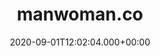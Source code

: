 ---
# GLOBAL 
layout: casestudy
page_type: casestudy
title: manwoman.co
published: true
hide_links: false

#SEO
seo_title:  SEO manwoman.co
seo_description: |-
  META manwoman.co
main_keywords:
  - realizacja sklepu manwoman.co

#HREFLANGS
display_hreflangs: false
hreflangs:
  -
    lang: x-default
    link: https://projets.io
  -
    lang: en
    link: https://projets.io

#MENU 
top_line:
  menu_title: manwoman.co
  cta_title: Przeczytaj o sukcesie sklepu
 
#SETTINGS
show_contact_in_footer: true

#new
date: 2020-09-01T12:02:04.000+00:00
cta_buttons:
  - name: Wyceń podobny projekt
    link: /kontakt.html
  - name: Wyceń podobny projekt
    link: /kontakt.html


# CASESTUDY layout
intro: 
  title: <strong>+600 000</strong> produktów i setki największych marek w jednym miejscu
  content: |-
    Nowoczesny portal stworzony dla miłośników mody, który gromadzi tysiące produktów i setki marek. Łatwe wyszukiwanie, przejrzysty proces zakupowy i nowoczesny design czynią serwis przyjaznym użytkownikom.
header:
  title: <strong>+600 000</strong> produktów i setki największych marek w jednym miejscu
  intro: |-
    Koncepcja projektu zakładała stworzenie strony z myślą o wszystkich miłośnikach mody. Ogromnym udogodnieniem jest w tym przypadku dostęp do najpopularniejszych oraz najbardziej pożądanych marek na rynku. Na wyciągnięcie ręki klient ma dostęp do wielu sklepów. Promocje, inspiracje i produkty wpisujące się w najnowsze trendy modowe - wszystko dostępne jest w jednym miejscu. Ponadto stworzony przez nasz zespół system pozwala na sprawne zarządzanie ogromną ilością informacji na temat produktów.
  main_photo:
screens:
  mobile: /uploads/casestudy-manwoman-mobile.jpg
  desktop: /uploads/casestudy-manwoman-desktop.jpg
colors:
  main: "00104E" 
  devices_border: "F9F9F9"
company: manwoman.com
company_logo: /uploads/logo-manwoman.svg
testimonial_on_index: true
casestudy_on_index: false
cta: Przeczytaj o sukcesie
customer_opinion:
  person: Robert Niechciał
  position: CEO
  photo: /uploads/robert-niechcial.jpg
  quotation: |-
    Zaprojektowanie strony obsługującej programy partnerskie jest zadaniem wymagającym doświadczenia i odpowiednich umiejętności. To właśnie te dwa czynniki zadecydowały o tym, że podjęliśmy współpracę z Projets. Na szczególną uwagę zasługuje komunikacja, która od początku była bardzo sprawna i przyjemna. Nowoczesne i funkcjonalne rozwiązania zaproponowane przez specjalistów w zupełności spełniły nasze oczekiwania. Dlatego z całą odpowiedzialnością możemy polecić Projets jako zespół do zadań specjalnych.
  quotation_small: |-
    Nowoczesne i funkcjonalne rozwiązania zaproponowane przez specjalistów w zupełności spełniły nasze oczekiwania. Dlatego z całą odpowiedzialnością możemy polecić Projets (...)
  #new
  quotation_sentence: (...) z całą odpowiedzialnością możemy polecić Projets jako zespół do zadań specjalnych.

project_categories:
  - _services/sklepy-internetowe.md
  - _services/aplikacje-internetowe.md
project_technologies:
  - _technologies/elastic-search.md
  - _technologies/react-js.md
  - _technologies/ruby-on-rails.md
project_range:
  - back-end
  - front-end
watermark: /uploads/manwoman-bg.svg
start_content:  |-
  **Koncepcja** projektu zakładała stworzenie strony z myślą o wszystkich miłośnikach mody. Ogromnym udogodnieniem jest w tym przypadku dostęp do najpopularniejszych oraz najbardziej pożądanych marek na rynku. Na wyciągnięcie ręki klient ma dostęp do wielu sklepów. Promocje, inspiracje i produkty wpisujące się w najnowsze trendy modowe - wszystko dostępne jest w jednym miejscu. Ponadto stworzony przez nasz zespół system pozwala na sprawne zarządzanie ogromną ilością informacji na temat produktów.

project_challenges:  |-
  Prace nad projektem rozpoczęliśmy od określenia celów strony. Naszym zadaniem było uruchomienie platformy, która będzie odpowiednio zoptymalizowana. 

  {:.list.list-positive}
  * Głównym założeniem było zintegrowanie kilku dobrze działających sieci afiliacyjnych, które zgromadzą w jednym miejscu setki sklepów, tysiące marek i miliony produktów.
  * Realizacja wyżej przedstawionej koncepcji wiązała się z przygotowaniem miejsca, w którym będzie odbywało się zarządzanie wszystkimi produktami.
  * Dążyliśmy do tego, aby możliwa była ciągła aktualizacja stanów, a wszelkie zmiany zachodzące w tym obszarze nie generowały żadnych komplikacji.
  * Bardzo ważna była struktura SEOfriendly - na której dość mocno się skupiliśmy.
  * Pracowaliśmy nad możliwością tworzenia kategorii wirtualnych, co przekładało się na opracowanie rozbudowanego katalogu produktów.
  * Naszym celem było opracowanie tagów produktów, które wprowadziły nowe możliwości w zakresie grupowania asortymentu.
  * Ostateczny punkt stanowiło połączenie wszystkich założeń i osiągnięcie odpowiedniej szybkości strony podczas jej przeglądania, co przy tak dużej bazie produktowej stanowiło prawdziwe wyzwanie.
project_process:  |-
  Cały proces przygotowania platformy bazował na uzgodnieniu z klientem jego oczekiwań. Na tej podstawie ustaliliśmy główne punkty, które stały się dla nas wyznacznikiem do podjęcia dalszych działań.

  Zdecydowaliśmy, że panel administracyjny będzie oparty na Ruby on Rails oraz Elasticsearch, co zapewni odpowiednia funkcjonalność. Pierwszy projekt w wersji MVP przedstawiliśmy klientowi po 2 miesiącach. Proces przygotowania strony został podzielony na 4-tygodniowe sprinty, dzięki czemu działania podejmowane przez naszych specjalistów były elastyczne, a jednocześnie cały czas mieliśmy stałą kontrolę nad poprawnością kolejnych czynności.

  Kolejnym etapem było stworzenie dodatkowej aplikacji frontendowej opartej na React.js. Jej wdrożenie zapewniło maksymalną szybkość ładowania się strony. 

  Wszystkie technologie zastosowane w procesie przygotowania platformy przełożyły się na najwyższą wydajność aplikacji - zarówno frontendowej, jak i backendowej - niezależnie od bardzo dużej ilości produktów.
project_result:  |-
  Zastosowanie wybranych przez nas technologii umożliwiło osiągnięcie celów, które założyliśmy na początku naszych działań.

  Wprowadziliśmy rozwiązania, dzięki którym:

  {:.list.list-positive}
  * powstały prężnie działające sieci afiliacyjne z szerokim wyborem marek, sklepów i produktów * dopasowanych do każdych potrzeb,
  * stworzyliśmy panel administracyjny, dzięki któremu w prosty sposób można zarządzać każdym produktem z jednego poziomu,
  * przygotowaliśmy system, który umożliwia szybką aktualizację stanów,
  * powstały kategorie wirtualne  i tagi produktów, dzięki którym kategoryzowanie produktów stało się szybkie i niezwykle łatwe,
  * wprowadziliśmy strukturę SEOfriendly - dzięki której serwis ma potencjał na uzyskanie wyższych wyników organicznych w wyszukiwarkach internetowych.

  Podsumowaniem naszych działań była optymalizacja platformy pod kątem szybkości jej przeglądania przy ilości informacji, które zostały na niej zgromadzone.

presentation:
  -
    graphic: /uploads/img-full-width.jpg
    graphic_title: manwoman
    graphic_full_width: true
    graphic_size: 4
    content:  |-
      ## Różnorodność sklepów, marek i produktów w jednym miejscu

      Zastosowanie wybranych przez nas technologii umożliwiło osiągnięcie celów, które założyliśmy na początku naszych działań.

      Podsumowaniem naszych działań była optymalizacja platformy pod kątem szybkości jej przeglądania przy ilości informacji, które zostały na niej zgromadzone.
    content_size: 4
  -
    graphic: /uploads/img-full-width.jpg
    graphic_title: manwoman
    graphic_full_width: false
    graphic_size: 6
    content:  |-
      Zastosowanie wybranych przez nas technologii umożliwiło osiągnięcie celów, które założyliśmy na początku naszych działań.

      Podsumowaniem naszych działań była optymalizacja platformy pod kątem szybkości jej przeglądania przy ilości informacji, które zostały na niej zgromadzone.
    content_size: 4
---